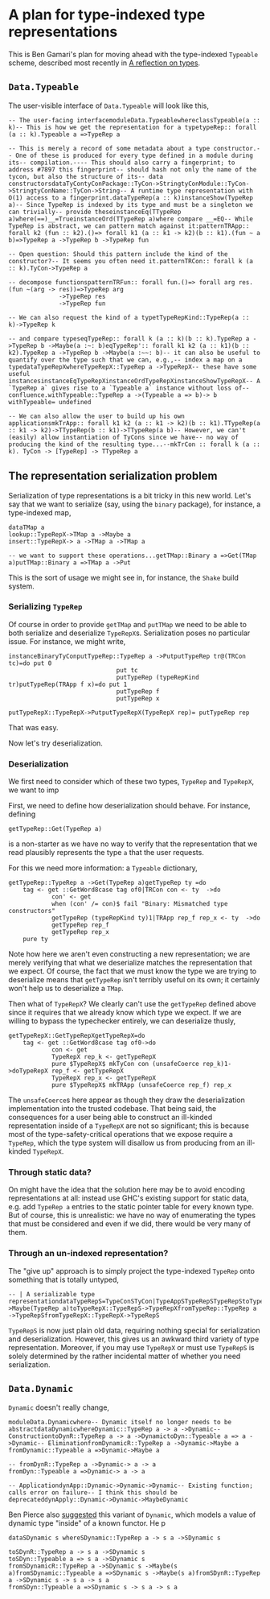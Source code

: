 # A plan for type-indexed type representations


This is Ben Gamari's plan for moving ahead with the type-indexed `Typeable`
scheme, described most recently in
[ A reflection on types](http://research.microsoft.com/en-us/um/people/simonpj/papers/haskell-dynamic/).

## `Data.Typeable`


The user-visible interface of `Data.Typeable` will look like this,

```
-- The user-facing interfacemoduleData.TypeablewhereclassTypeable(a :: k)-- This is how we get the representation for a typetypeRep:: forall (a :: k).Typeable a =>TypeRep a 

-- This is merely a record of some metadata about a type constructor.-- One of these is produced for every type defined in a module during its-- compilation.---- This should also carry a fingerprint; to address #7897 this fingerprint-- should hash not only the name of the tycon, but also the structure of its-- data constructorsdataTyContyConPackage::TyCon->StringtyConModule::TyCon->StringtyConName::TyCon->String-- A runtime type representation with O(1) access to a fingerprint.dataTypeRep(a :: k)instanceShow(TypeRep a)-- Since TypeRep is indexed by its type and must be a singleton we can trivially-- provide theseinstanceEq(TTypeRep a)where(==)__=TrueinstanceOrd(TTypeRep a)where compare __=EQ-- While TypeRep is abstract, we can pattern match against it:patternTRApp:: forall k2 (fun :: k2).()=> forall k1 (a :: k1 -> k2)(b :: k1).(fun ~ a b)=>TypeRep a ->TypeRep b ->TypeRep fun

-- Open question: Should this pattern include the kind of the constructor?-- It seems you often need it.patternTRCon:: forall k (a :: k).TyCon->TypeRep a

-- decompose functionspatternTRFun:: forall fun.()=> forall arg res.(fun ~(arg -> res))=>TypeRep arg
              ->TypeRep res
              ->TypeRep fun

-- We can also request the kind of a typetTypeRepKind::TypeRep(a :: k)->TypeRep k

-- and compare typeseqTypeRep:: forall k (a :: k)(b :: k).TypeRep a ->TypeRep b ->Maybe(a :~: b)eqTypeRep':: forall k1 k2 (a :: k1)(b :: k2).TypeRep a ->TypeRep b ->Maybe(a :~~: b)-- it can also be useful to quantify over the type such that we can, e.g.,-- index a map on a typedataTypeRepXwhereTypeRepX::TypeRep a ->TypeRepX-- these have some useful instancesinstanceEqTypeRepXinstanceOrdTypeRepXinstanceShowTypeRepX-- A `TypeRep a` gives rise to a `Typeable a` instance without loss of-- confluence.withTypeable::TypeRep a ->(Typeable a => b)-> b
withTypeable= undefined

-- We can also allow the user to build up his own applicationsmkTrApp:: forall k1 k2 (a :: k1 -> k2)(b :: k1).TTypeRep(a :: k1 -> k2)->TTypeRep(b :: k1)->TTypeRep(a b)-- However, we can't (easily) allow instantiation of TyCons since we have-- no way of producing the kind of the resulting type...--mkTrCon :: forall k (a :: k). TyCon -> [TypeRep] -> TTypeRep a
```

## The representation serialization problem


Serialization of type representations is a bit tricky in this new world. Let's
say that we want to serialize (say, using the `binary` package), for instance, a
type-indexed map,

```
dataTMap a
lookup::TypeRepX->TMap a ->Maybe a
insert::TypeRepX-> a ->TMap a ->TMap a

-- we want to support these operations...getTMap::Binary a =>Get(TMap a)putTMap::Binary a =>TMap a ->Put
```


This is the sort of usage we might see in, for instance, the `Shake` build system.

### Serializing `TypeRep`


Of course in order to provide `getTMap` and `putTMap` we need to be able to both
serialize and deserialize `TypeRepX`s. Serialization poses no particular issue.
For instance, we might write,

```
instanceBinaryTyConputTypeRep::TypeRep a ->PutputTypeRep tr@(TRCon tc)=do put 0
                              put tc
                              putTypeRep (typeRepKind tr)putTypeRep(TRApp f x)=do put 1
                              putTypeRep f
                              putTypeRep x

putTypeRepX::TypeRepX->PutputTypeRepX(TypeRepX rep)= putTypeRep rep
```


That was easy.


Now let's try deserialization.

### Deserialization


We first need to consider which of these two types, `TypeRep` and `TypeRepX`, we want to imp


First, we need to define how deserialization should behave. For instance, defining

```
getTypeRep::Get(TypeRep a)
```


is a non-starter as we have no way to verify that the representation that we
read plausibly represents the type `a` that the user requests.


For this we need more information: a `Typeable` dictionary,

```
getTypeRep::TypeRep a ->Get(TypeRep a)getTypeRep ty =do
    tag <- get ::GetWord8case tag of0|TRCon con <- ty  ->do
            con' <- get
            when (con' /= con)$ fail "Binary: Mismatched type constructors"
            getTypeRep (typeRepKind ty)1|TRApp rep_f rep_x <- ty  ->do
            getTypeRep rep_f
            getTypeRep rep_x
    pure ty
```


Note how here we aren't even constructing a new representation; we are merely
verifying that what we deserialize matches the representation that we expect.
Of course, the fact that we must know the type we are trying to deserialize
means that `getTypeRep` isn't terribly useful on its own; it certainly won't
help us to deserialize a `TMap`.


Then what of `TypeRepX`? We clearly can't use the `getTypeRep` defined above
since it requires that we already know which type we expect.
If we are willing to bypass the typechecker entirely, we can deserialize thusly,

```
getTypeRepX::GetTypeRepXgetTypeRepX=do
    tag <- get ::GetWord8case tag of0->do
            con <- get
            TypeRepX rep_k <- getTypeRepX
            pure $TypeRepX$ mkTyCon con (unsafeCoerce rep_k)1->doTypeRepX rep_f <- getTypeRepX
            TypeRepX rep_x <- getTypeRepX
            pure $TypeRepX$ mkTRApp (unsafeCoerce rep_f) rep_x
```


The `unsafeCoerce`s here appear as though they draw the deserialization
implementation into the trusted codebase. That being said, the consequences for
a user being able to construct an ill-kinded representation inside of a
`TypeRepX` are not so significant; this is because most of the
type-safety-critical operations that we expose require a `TypeRep`, which the
type system will disallow us from producing from an ill-kinded `TypeRepX`.

### Through static data?


On might have the idea that the solution here may be to avoid encoding
representations at all: instead use GHC's existing support for static data, e.g.
add `TypeRep a` entries to the static pointer table for every known type. But of
course, this is unrealistic: we have no way of enumerating the types that must
be considered and even if we did, there would be very many of them.

### Through an un-indexed representation?


The "give up" approach is to simply project the type-indexed `TypeRep` onto
something that is totally untyped,

```
-- | A serializable type representationdataTypeRepS=TypeConSTyCon|TypeAppSTypeRepSTypeRepStoTypeRep::TypeRepS->Maybe(TypeRep a)toTypeRepX::TypeRepS->TypeRepXfromTypeRep::TypeRep a ->TypeRepSfromTypeRepX::TypeRepX->TypeRepS
```

`TypeRepS` is now just plain old data, requiring nothing special for
serialization and deserialization. However, this gives us an awkward third
variety of type representation. Moreover, if you may use `TypeRepX` or must
use `TypeRepS` is solely determined by the rather incidental matter of whether
you need serialization.

## `Data.Dynamic`

`Dynamic` doesn't really change,

```
moduleData.Dynamicwhere-- Dynamic itself no longer needs to be abstractdataDynamicwhereDynamic::TypeRep a -> a ->Dynamic-- ConstructiontoDynR::TypeRep a -> a ->DynamictoDyn::Typeable a => a ->Dynamic-- EliminationfromDynamicR::TypeRep a ->Dynamic->Maybe a
fromDynamic::Typeable a =>Dynamic->Maybe a

-- fromDynR::TypeRep a ->Dynamic-> a -> a
fromDyn::Typeable a =>Dynamic-> a -> a

-- ApplicationdynApp::Dynamic->Dynamic->Dynamic-- Existing function; calls error on failure-- I think this should be deprecateddynApply::Dynamic->Dynamic->MaybeDynamic
```


Ben Pierce also
[ suggested](https://ghc.haskell.org/trac/ghc/wiki/TypeableT#Data.Dynamic) this
variant of `Dynamic`, which models a value of dynamic type "inside" of a known
functor. He p

```
dataSDynamic s whereSDynamic::TypeRep a -> s a ->SDynamic s

toSDynR::TypeRep a -> s a ->SDynamic s
toSDyn::Typeable a => s a ->SDynamic s
fromSDynamicR::TypeRep a ->SDynamic s ->Maybe(s a)fromSDynamic::Typeable a =>SDynamic s ->Maybe(s a)fromSDynR::TypeRep a ->SDynamic s -> s a -> s a
fromSDyn::Typeable a =>SDynamic s -> s a -> s a
```